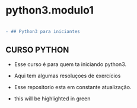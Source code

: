 # python3.modulo1

```diff
 
- ## Python3 para iniciantes

```

## CURSO PYTHON 

- Esse curso é para quem ta iniciando python3. 

- Aqui tem algumas resoluçoes de exercícios

- Esse repositorio esta em constante atualização.

+ this will be highlighted in green

